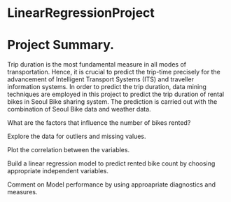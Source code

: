 # LinearRegressionProject

# Project Summary.


Trip duration is the most fundamental measure in all modes of transportation. Hence, it is crucial to predict the trip-time precisely for the advancement of Intelligent Transport Systems (ITS) and traveller information systems. In order to predict the trip duration, data mining techniques are employed in this project to predict the trip duration of rental bikes in Seoul Bike sharing system. The prediction is carried out with the combination of Seoul Bike data and weather data.


What are the factors that influence the number of bikes rented?


Explore the data for outliers and missing values.


Plot the correlation between the variables.


Build a linear regression model to predict rented bike count by choosing appropriate independent variables.


Comment on Model performance by using approapriate diagnostics and measures.
